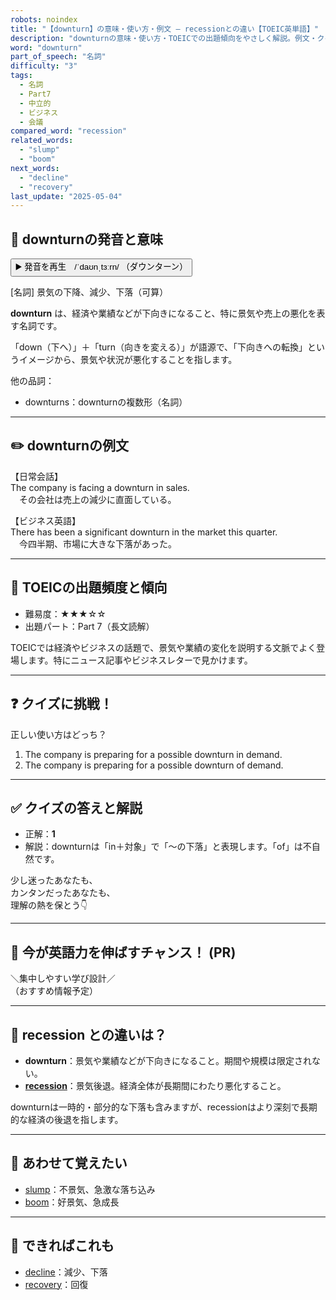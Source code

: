 ```yaml
---
robots: noindex
title: "【downturn】の意味・使い方・例文 ― recessionとの違い【TOEIC英単語】"
description: "downturnの意味・使い方・TOEICでの出題傾向をやさしく解説。例文・クイズ付きでrecessionとの違いもわかりやすく学べます。"
word: "downturn"
part_of_speech: "名詞"
difficulty: "3"
tags:
  - 名詞
  - Part7
  - 中立的
  - ビジネス
  - 会議
compared_word: "recession"
related_words:
  - "slump"
  - "boom"
next_words:
  - "decline"
  - "recovery"
last_update: "2025-05-04"
---
```


## 🔰 downturnの発音と意味

<button class="play-audio" onclick="playTTS('downturn')">
  <span class="play-audio-main">
    ▶️ 発音を再生　/ˈdaʊnˌtɜːrn/
  </span>
  <span class="play-audio-sub">
    （ダウンターン）
  </span>
</button>

[名詞] 景気の下降、減少、下落（可算）

**downturn** は、経済や業績などが下向きになること、特に景気や売上の悪化を表す名詞です。

「down（下へ）」＋「turn（向きを変える）」が語源で、「下向きへの転換」というイメージから、景気や状況が悪化することを指します。

他の品詞：  
- downturns：downturnの複数形（名詞）

---

## ✏️ downturnの例文

【日常会話】  
The company is facing a downturn in sales.  
　その会社は売上の減少に直面している。

【ビジネス英語】  
There has been a significant downturn in the market this quarter.  
　今四半期、市場に大きな下落があった。

---

## 🎯 TOEICの出題頻度と傾向

- 難易度：★★★☆☆
- 出題パート：Part 7（長文読解）

TOEICでは経済やビジネスの話題で、景気や業績の変化を説明する文脈でよく登場します。特にニュース記事やビジネスレターで見かけます。

---

## ❓ クイズに挑戦！

正しい使い方はどっち？

1. The company is preparing for a possible downturn in demand.  
2. The company is preparing for a possible downturn of demand.

---

## ✅ クイズの答えと解説

- 正解：**1**
- 解説：downturnは「in＋対象」で「～の下落」と表現します。「of」は不自然です。

少し迷ったあなたも、  
カンタンだったあなたも、  
理解の熱を保とう👇️

---

## 🚀 今が英語力を伸ばすチャンス！ (PR)

<div class="info-center">
＼集中しやすい学び設計／<br>  
（おすすめ情報予定）
</div>

---

## 🤔  recession との違いは？

- **downturn**：景気や業績などが下向きになること。期間や規模は限定されない。
- **[recession](/word/recession)**：景気後退。経済全体が長期間にわたり悪化すること。

downturnは一時的・部分的な下落も含みますが、recessionはより深刻で長期的な経済の後退を指します。

---

## 🧩 あわせて覚えたい

- [slump](/word/slump)：不景気、急激な落ち込み
- [boom](/word/boom)：好景気、急成長

---

## 📖 できればこれも

- [decline](/word/decline)：減少、下落
- [recovery](/word/recovery)：回復

<!-- cvid: aid46_bid38 -->
